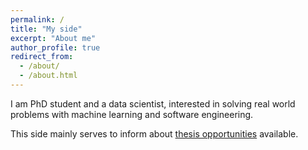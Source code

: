 ```yaml
---
permalink: /
title: "My side"
excerpt: "About me"
author_profile: true
redirect_from: 
  - /about/
  - /about.html
---
```



I am PhD student and a data scientist, interested in solving real world problems with machine learning and software engineering.

This side mainly serves to inform about [thesis opportunities](/thesis/) available.
